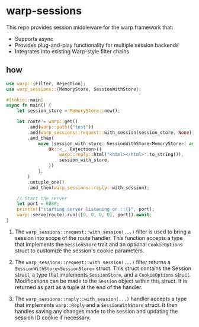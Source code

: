 # warp-sessions
This repo provides session middleware for the warp framework that:
- Supports async
- Provides plug-and-play functionality for multiple session backends
- Integrates into existing Warp-style filter chains

## how
```rust
use warp::{Filter, Rejection};
use warp_sessions::{MemoryStore, SessionWithStore};

#[tokio::main]
async fn main() {
    let session_store = MemoryStore::new();

    let route = warp::get()
        .and(warp::path!("test"))
        .and(warp_sessions::request::with_session(session_store, None))            /1.
        .and_then(
            move |session_with_store: SessionWithStore<MemoryStore>| async move {  /2.
                Ok::<_, Rejection>((
                    warp::reply::html("<html></html>".to_string()),
                    session_with_store,
                ))
            },
        )
        .untuple_one()
        .and_then(warp_sessions::reply::with_session);                             /3.

    // Start the server
    let port = 8080;
    println!("starting server listening on ::{}", port);
    warp::serve(route).run(([0, 0, 0, 0], port)).await;
}
```

1. The `warp_sessions::request::with_session(...)` filter is used to bring a session
   into scope of the route handler. This function accepts a type that implements the
   `SessionStore` trait and an optional `CookieOptions` struct to customize the session's
   cookie parameters.
   
2. The `warp_sessions::request::with_session(...)` filter returns a `SessionWithStore<SessionStore>`
   struct. This struct contains the Session struct, a type that implements `SessionStore`, and a
   `CookieOptions` struct. Modifications can be made to the `Session` object within this struct.
   It is returned as part as a tuple at the end of the handler.
   
3. The `warp_sessions::reply::with_session(...)` handler accepts a type that implements
   `warp::Reply` and a `SessionWithStore` struct. It then handles saving any changes made
   to the session and updating the session ID cookie if necessary.
